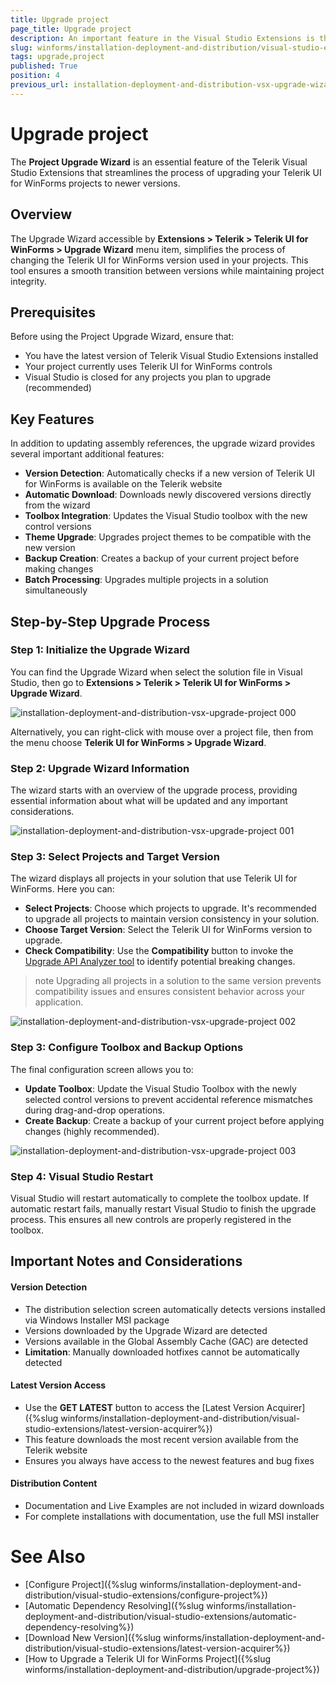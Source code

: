 ```yaml
---
title: Upgrade project
page_title: Upgrade project
description: An important feature in the Visual Studio Extensions is the Project Upgrade Wizard. The Upgrade Wizard is used to change the version of Telerik UI for WinForms your projects use.
slug: winforms/installation-deployment-and-distribution/visual-studio-extensions/upgrade-project
tags: upgrade,project
published: True
position: 4
previous_url: installation-deployment-and-distribution-vsx-upgrade-wizard,/devtools/winforms/installation-deployment-and-distribution/visual-studio-extensions/upgrade-wizard
---
```


# Upgrade project

The **Project Upgrade Wizard** is an essential feature of the Telerik Visual Studio Extensions that streamlines the process of upgrading your Telerik UI for WinForms projects to newer versions.

## Overview

The Upgrade Wizard accessible by **Extensions > Telerik > Telerik UI for WinForms > Upgrade Wizard** menu item, simplifies the process of changing the Telerik UI for WinForms version used in your projects. This tool ensures a smooth transition between versions while maintaining project integrity.

## Prerequisites

Before using the Project Upgrade Wizard, ensure that:

- You have the latest version of Telerik Visual Studio Extensions installed
- Your project currently uses Telerik UI for WinForms controls
- Visual Studio is closed for any projects you plan to upgrade (recommended)

## Key Features

In addition to updating assembly references, the upgrade wizard provides several important additional features:

- **Version Detection**: Automatically checks if a new version of Telerik UI for WinForms is available on the Telerik website
- **Automatic Download**: Downloads newly discovered versions directly from the wizard
- **Toolbox Integration**: Updates the Visual Studio toolbox with the new control versions
- **Theme Upgrade**: Upgrades project themes to be compatible with the new version
- **Backup Creation**: Creates a backup of your current project before making changes
- **Batch Processing**: Upgrades multiple projects in a solution simultaneously

## Step-by-Step Upgrade Process

### Step 1: Initialize the Upgrade Wizard

You can find the Upgrade Wizard when select the solution file in Visual Studio, then go to **Extensions > Telerik > Telerik UI for WinForms > Upgrade Wizard**.

![installation-deployment-and-distribution-vsx-upgrade-project 000](images/installation-deployment-and-distribution-vsx-upgrade-project000.png)

Alternatively, you can right-click with mouse over a project file, then from the menu choose **Telerik UI for WinForms > Upgrade Wizard**.

### Step 2: Upgrade Wizard Information

The wizard starts with an overview of the upgrade process, providing essential information about what will be updated and any important considerations.

![installation-deployment-and-distribution-vsx-upgrade-project 001](images/installation-deployment-and-distribution-vsx-upgrade-project001.png)

### Step 3: Select Projects and Target Version

The wizard displays all projects in your solution that use Telerik UI for WinForms. Here you can:

- **Select Projects**: Choose which projects to upgrade. It's recommended to upgrade all projects to maintain version consistency in your solution.
- **Choose Target Version**: Select the Telerik UI for WinForms version to upgrade.
- **Check Compatibility**: Use the **Compatibility** button to invoke the [Upgrade API Analyzer tool](http://docs.telerik.com/devtools/winforms/api-analyzer) to identify potential breaking changes.

>note Upgrading all projects in a solution to the same version prevents compatibility issues and ensures consistent behavior across your application.

![installation-deployment-and-distribution-vsx-upgrade-project 002](images/installation-deployment-and-distribution-vsx-upgrade-project002.png)


### Step 3: Configure Toolbox and Backup Options

The final configuration screen allows you to:

- **Update Toolbox**: Update the Visual Studio Toolbox with the newly selected control versions to prevent accidental reference mismatches during drag-and-drop operations.
- **Create Backup**: Create a backup of your current project before applying changes (highly recommended).

![installation-deployment-and-distribution-vsx-upgrade-project 003](images/installation-deployment-and-distribution-vsx-upgrade-project003.png)


### Step 4: Visual Studio Restart

Visual Studio will restart automatically to complete the toolbox update. If automatic restart fails, manually restart Visual Studio to finish the upgrade process. This ensures all new controls are properly registered in the toolbox.

## Important Notes and Considerations

#### Version Detection
- The distribution selection screen automatically detects versions installed via Windows Installer MSI package
- Versions downloaded by the Upgrade Wizard are detected
- Versions available in the Global Assembly Cache (GAC) are detected
- **Limitation**: Manually downloaded hotfixes cannot be automatically detected

#### Latest Version Access
- Use the **GET LATEST** button to access the [Latest Version Acquirer]({%slug winforms/installation-deployment-and-distribution/visual-studio-extensions/latest-version-acquirer%})
- This feature downloads the most recent version available from the Telerik website
- Ensures you always have access to the newest features and bug fixes

#### Distribution Content

- Documentation and Live Examples are not included in wizard downloads
- For complete installations with documentation, use the full MSI installer

# See Also

* [Configure Project]({%slug winforms/installation-deployment-and-distribution/visual-studio-extensions/configure-project%})
* [Automatic Dependency Resolving]({%slug winforms/installation-deployment-and-distribution/visual-studio-extensions/automatic-dependency-resolving%})
* [Download New Version]({%slug winforms/installation-deployment-and-distribution/visual-studio-extensions/latest-version-acquirer%})
* [How to Upgrade a Telerik UI for WinForms Project]({%slug winforms/installation-deployment-and-distribution/upgrade-project%})